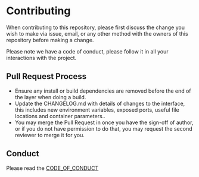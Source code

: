 # Contributing

When contributing to this repository, please first discuss the change you wish to make via issue, email, or any other method with the owners of this repository before making a change. 

Please note we have a code of conduct, please follow it in all your interactions with the project.

## Pull Request Process

* Ensure any install or build dependencies are removed before the end of the layer when doing a build.
* Update the CHANGELOG.md with details of changes to the interface, this includes new environment variables, exposed ports, useful file locations and container parameters..
* You may merge the Pull Request in once you have the sign-off of author, or if you do not have permission to do that, you may request the second reviewer to merge it for you.

## Conduct
Please read the [CODE_OF_CONDUCT](CODE_OF_CONDUCT.md)
